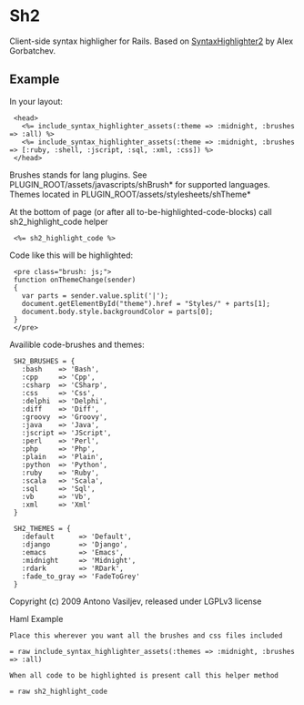# Sh2

Client-side syntax highligher for Rails.
Based on [SyntaxHighlighter2](http://alexgorbatchev.com/wiki/SyntaxHighlighter) by Alex Gorbatchev.

## Example

In your layout:

     <head>
       <%= include_syntax_highlighter_assets(:theme => :midnight, :brushes => :all) %>
       <%= include_syntax_highlighter_assets(:theme => :midnight, :brushes => [:ruby, :shell, :jscript, :sql, :xml, :css]) %>
     </head>

Brushes stands for lang plugins. See PLUGIN\_ROOT/assets/javascripts/shBrush\* for supported languages.
Themes located in PLUGIN\_ROOT/assets/stylesheets/shTheme\*

At the bottom of page (or after all to-be-highlighted-code-blocks) call sh2\_highlight\_code helper

     <%= sh2_highlight_code %> 

Code like this will be highlighted:

     <pre class="brush: js;"> 
     function onThemeChange(sender)
     {
       var parts = sender.value.split('|');
       document.getElementById("theme").href = "Styles/" + parts[1];
       document.body.style.backgroundColor = parts[0];
     }
     </pre> 

Availible code-brushes and themes:

     SH2_BRUSHES = {
       :bash    => 'Bash',
       :cpp     => 'Cpp',
       :csharp  => 'CSharp',
       :css     => 'Css',
       :delphi  => 'Delphi',
       :diff    => 'Diff',
       :groovy  => 'Groovy',
       :java    => 'Java',
       :jscript => 'JScript',
       :perl    => 'Perl',
       :php     => 'Php',
       :plain   => 'Plain',
       :python  => 'Python',
       :ruby    => 'Ruby',
       :scala   => 'Scala',
       :sql     => 'Sql',
       :vb      => 'Vb',
       :xml     => 'Xml'
     }

     SH2_THEMES = {
       :default      => 'Default',
       :django       => 'Django',
       :emacs        => 'Emacs',
       :midnight     => 'Midnight',
       :rdark        => 'RDark',
       :fade_to_gray => 'FadeToGrey'
     }


Copyright (c) 2009 Antono Vasiljev, released under LGPLv3 license


Haml Example

    Place this wherever you want all the brushes and css files included

    = raw include_syntax_highlighter_assets(:themes => :midnight, :brushes => :all)

    When all code to be highlighted is present call this helper method

    = raw sh2_highlight_code

